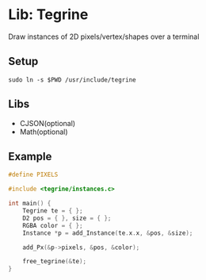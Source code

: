 # Lib: Tegrine
Draw instances of 2D pixels/vertex/shapes over a terminal
## Setup
```shell
sudo ln -s $PWD /usr/include/tegrine
```
## Libs
- CJSON(optional)
- Math(optional)
## Example
```c
#define PIXELS

#include <tegrine/instances.c>

int main() {
	Tegrine te = { };
	D2 pos = { }, size = { };
	RGBA color = { };
	Instance *p = add_Instance(te.x.x, &pos, &size);

	add_Px(&p->pixels, &pos, &color);

	free_tegrine(&te);
}
```